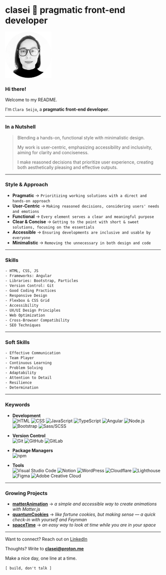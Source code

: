 # clasei 🚀 pragmatic front-end developer

[<img src="cla_sei_profile_pic_bw_circle.png" alt="clasei profile pic" width="150"/>](https://github.com/clasei/)

### Hi there! 

Welcome to my README.

I'm ```Clara Seijo```, a **pragmatic front-end developer**.

---

### In a Nutshell

> Blending a hands-on, functional style with minimalistic design.
> 
> My work is user-centric, emphasizing accessibility and inclusivity, aiming for clarity and conciseness.
> 
> I make reasoned decisions that prioritize user experience, creating both aesthetically pleasing and effective outputs.

---

### Style & Approach 

- **Pragmatic** → ```Prioritizing working solutions with a direct and hands-on approach```
- **User-Centric** → ```Making reasoned decisions, considering users' needs and emotions```
- **Functional** → ```Every element serves a clear and meaningful purpose```
- **Clear & Concise** → ```Getting to the point with short & sweet solutions, focusing on the essentials```
- **Accessible** → ```Ensuring developments are inclusive and usable by everyone```
- **Minimalistic** → ```Removing the unnecessary in both design and code```

---

### Skills 

```
- HTML, CSS, JS
- Frameworks: Angular
- Libraries: Bootstrap, Particles
- Version Control: Git
- Good Coding Practices
- Responsive Design
- Flexbox & CSS Grid
- Accessibility
- UX/UI Design Principles
- Web Optimization
- Cross-Browser Compatibility
- SEO Techniques
```

---

### Soft Skills

```
- Effective Communication
- Team Player
- Continuous Learning
- Problem Solving
- Adaptability
- Attention to Detail
- Resilience
- Determination
```

---

### Keywords

- **Development** 
<br>![HTML](https://img.shields.io/badge/-HTML-grey?logo=html5)
![CSS](https://img.shields.io/badge/-CSS-grey?logo=csswizardry)
![JavaScript](https://img.shields.io/badge/-JavaScript-grey?logo=javascript)
![TypeScript](https://img.shields.io/badge/-TypeScript-grey?logo=typescript)
![Angular](https://img.shields.io/badge/-Angular-grey?logo=angular)
![Node.js](https://img.shields.io/badge/-Node.js-grey?logo=node.js)
![Bootstrap](https://img.shields.io/badge/-Bootstrap-grey?logo=bootstrap)
![Sass/SCSS](https://img.shields.io/badge/-Sass/SCSS-grey?logo=sass)

- **Version Control** 
<br>![Git](https://img.shields.io/badge/-Git-grey?logo=git)
![GitHub](https://img.shields.io/badge/-GitHub-grey?logo=github)
![GitLab](https://img.shields.io/badge/-GitLab-grey?logo=gitlab)

- **Package Managers** 
<br>![npm](https://img.shields.io/badge/-npm-grey?logo=npm)

- **Tools** 
<br>![Visual Studio Code](https://img.shields.io/badge/-VS_Code-grey?style=flat&logo=visual-studio-code&logoColor=blue)
![Notion](https://img.shields.io/badge/-Notion-grey?style=flat&logo=notion&logoColor=black)
![WordPress](https://img.shields.io/badge/-WordPress-grey?logo=wordpress)
![Cloudflare](https://img.shields.io/badge/-Cloudflare-grey?style=flat&logo=cloudflare&logoColor=%23F38020)
![Lighthouse](https://img.shields.io/badge/-Lighthouse-grey?logo=lighthouse)
![Figma](https://img.shields.io/badge/-Figma-grey?logo=figma)
![Adobe Creative Cloud](https://img.shields.io/badge/-Adobe_Creative_Cloud-grey?style=flat&logo=adobe-creative-cloud&logoColor=%23DA1F26)

---

### Growing Projects

- [**matterAnimation**](https://clasei.github.io/matter-animation/) → *a simple and accessible way to create animations with Matter.js*
- [**quantumCookies**](https://clasei.github.io/quantum-cookies/) → *like fortune cookies, but making sense — a quick check-in with yourself and Feynman*
- [**spaceTime**](https://clasei.github.io/space-time/) → *an easy way to look at time while you are in your space*

---

Want to connect? Reach out on [LinkedIn](https://www.linkedin.com/in/claraseijo/)

Thoughts? Write to [**clasei@proton.me**](mailto:clasei@proton.me)

Make a nice day, one line at a time. 

```[ build, don't talk ]```
